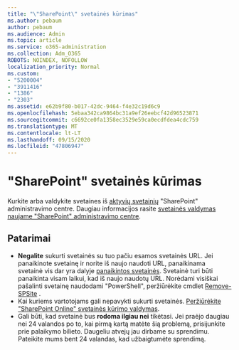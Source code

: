 ```yaml
---
title: "\"SharePoint\" svetainės kūrimas"
ms.author: pebaum
author: pebaum
ms.audience: Admin
ms.topic: article
ms.service: o365-administration
ms.collection: Adm_O365
ROBOTS: NOINDEX, NOFOLLOW
localization_priority: Normal
ms.custom:
- "5200004"
- "3911416"
- "1386"
- "2303"
ms.assetid: e62b9f80-b017-42dc-9464-f4e32c19d6c9
ms.openlocfilehash: 5ebaa342ca9864bc31a9ef26eebcf42d96523871
ms.sourcegitcommit: c6692ce0fa1358ec3529e59ca0ecdfdea4cdc759
ms.translationtype: MT
ms.contentlocale: lt-LT
ms.lasthandoff: 09/15/2020
ms.locfileid: "47806947"
---
```

# <a name="create-a-sharepoint-site"></a>"SharePoint" svetainės kūrimas

Kurkite arba valdykite svetaines iš [aktyvių svetainių](https://admin.microsoft.com/sharepoint?page=sitemanagement&modern=true) "SharePoint" administravimo centre. Daugiau informacijos rasite [svetainės valdymas naujame "SharePoint" administravimo centre](https://docs.microsoft.com/sharepoint/manage-site-creation). 

## <a name="tips"></a>Patarimai

- **Negalite** sukurti svetainės su tuo pačiu esamos svetainės URL. Jei panaikinote svetainę ir norite iš naujo naudoti URL, panaikinama svetainė vis dar yra dalyje [panaikintos svetainės](https://admin.microsoft.com/sharepoint?page=recyclebin&modern=true). Svetainė turi būti panaikinta visam laikui, kad iš naujo naudotų URL. Norėdami visiškai pašalinti svetainę naudodami "PowerShell", peržiūrėkite cmdlet [Remove-SPSite](https://docs.microsoft.com/sharepoint/manage-sites-in-new-admin-center#delete-a-site) .
- Kai kuriems vartotojams gali nepavykti sukurti svetainės. [Peržiūrėkite "SharePoint Online" svetainės kūrimo valdymas](https://docs.microsoft.com/sharepoint/manage-site-creation).
- Gali būti, kad svetainė bus **rodoma ilgiau nei** tikėtasi. Jei praėjo daugiau nei 24 valandos po to, kai pirmą kartą matėte šią problemą, prisijunkite prie palaikymo bilieto. Daugeliu atvejų jau dirbame su sprendimu. Pateikite mums bent 24 valandas, kad užbaigtumėte sprendimą.
